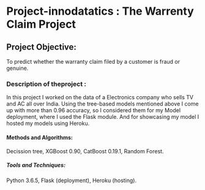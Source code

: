 # Project-innodatatics : The Warrenty Claim Project
## Project Objective:
To predict whether the warranty claim filed by a customer is fraud or genuine.
### Description of theproject :
In this project I worked on the data of a Electronics company who sells TV and AC all over India. Using the tree-based models mentioned above I come up with more than 0.96 accuracy, so I considered them for my Model deployment, where I used the Flask module. And for showcasing my model I hosted my models using Heroku.
#### Methods and Algorithms:
Decission tree, XGBoost 0.90, CatBoost 0.19.1, Random Forest.

##### Tools and Techniques:
Python 3.6.5, Flask (deployment), Heroku (hosting).
